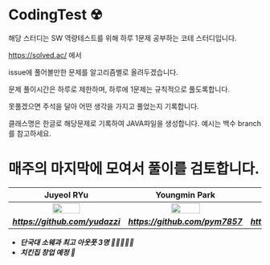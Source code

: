 # CodingTest ☢

해당 스터디는 SW 역량테스트를 위해 하루 1문제 공부하는 코테 스터디입니다.

https://solved.ac/ 에서

issue에 풀어볼만한 문제를 알고리즘별로 올려두겠습니다.

문제 풀이시간은 하루로 제한하며, 하루에 1문제는 규칙적으로 풀도록합니다.

못풀겠으면 주석을 달아 어떤 생각을 가지고 풀었는지 기록합니다.

클래스명은 한글로 해당문제로 기록하여 JAVA파일을 생성합니다. 예시는 백수 branch를 참고하세요.

매주의 마지막에 모여서 풀이를 검토합니다.
=======
| Juyeol RYu | Youngmin Park | Pangjin Choi |
| :---: | :---: | :---: |
| <img src="https://avatars2.githubusercontent.com/u/49298852?s=460&v=4" width="50%"></img> | <img src="https://avatars.githubusercontent.com/u/44596598?s=460&u=bc034f5fbfd65fdf3679fd4086933e2393dae71c&v=4" width="50%"></img>  | <img src="https://avatars.githubusercontent.com/u/38902367?s=460&v=4" width="50%"></img>  |
| ***https://github.com/yudazzi*** | ***https://github.com/pym7857*** | ***https://github.com/arattha*** |   

- ***단국대 소웨과 최고 아웃풋 3명 🙋‍♀️🙋‍♂️🧕***
- ***치킨집 창업 예정 🍖***
